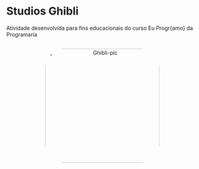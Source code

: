 # Studios Ghibli
Atividade desenvolvida para fins educacionais do curso Eu Progr{amo} da Programaria

##
<div align="center">
   <img align="center" alt="Ghibli-pic" height="300" style="border-radius:50px;" src="https://studioghibli.larissagiotti.repl.co/img/LogoGhibli.png" link+"https://StudioGhibli.larissagiotti.repl.co">
</div>
</div>
